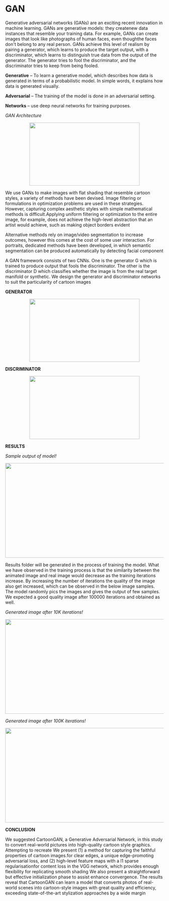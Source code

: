 # GAN
Generative adversarial networks (GANs) are an exciting recent innovation in machine learning. 
GANs are generative models: they createnew data instances that resemble your training data. For example, GANs can create images that look like photographs of human faces, even thoughthe faces don't belong to any real person. 
GANs achieve this level of realism by pairing a generator, which learns to produce the target output, with a discriminator, which learns to distinguish true data from the output of the generator. The generator tries to fool the discriminator, and the discriminator tries to keep from being fooled.

**Generative** – To learn a generative model, which describes how data is generated in terms of a probabilistic model. In simple words, it explains how data is generated visually. 

**Adversarial** – The training of the model is done in an adversarial setting. 

**Networks** – use deep neural networks for training purposes.

*GAN Architecture*

<p align="center">
  <img 
    width="350"
    height="200"
    src="https://user-images.githubusercontent.com/91316387/175883213-736e77b3-f351-4e64-a727-47d671a6159c.jpg"
  >
</p>


We use GANs to make images with flat shading that resemble cartoon styles, a variety of
methods have been devised. Image filtering or formulations in optimization
problems are used in these strategies. However, capturing complex aesthetic styles
with simple mathematical methods is difficult.Applying uniform filtering or
optimization to the entire image, for example, does not achieve the high-level
abstraction that an artist would achieve, such as making object borders evident


Alternative methods rely on image/video segmentation to increase outcomes, however this comes at the cost of some user interaction. For portraits, dedicated
methods have been developed, in which semantic segmentation can be produced
automatically by detecting facial component

A GAN framework consists of two CNNs. One is the generator G which is
trained to produce output that fools the discriminator. The other is the
discriminator D which classifies whether the image is from the real target
manifold or synthetic. We design the generator and discriminator networks to suit
the particularity of cartoon images

**GENERATOR**

<p align="center">
  <img 
    width="350"
    height="200"
    src="https://user-images.githubusercontent.com/91316387/175880633-e984bb2c-e011-49e9-9620-9484f3f8e2ef.png"
  >
</p>


**DISCRIMINATOR**

<p align="center">
  <img 
    width="350"
    height="200"
    src="https://user-images.githubusercontent.com/91316387/175880712-1c39d4bf-c7d1-45ee-94a6-0aad09b71714.png"
  >
</p>


**RESULTS**

*Sample output of model!*

<p align="center">
  <img 
    width="550"
    height="300"
    src="https://user-images.githubusercontent.com/91316387/175880931-472d1882-5437-4ff3-a771-0567ea6b1313.png"
  >
</p>


Results folder will be generated in the process of training the model. What we
have observed in the training process is that the similarity between the animated
image and real image would decrease as the training iterations increase. By increasing the number of iterations the quality of the image also get
increased, which can be observed in the below image samples. The model
randomly pics the images and gives the output of few samples. We expected a
good quality image after 100000 iterations and obtained as well.

*Generated image after 10K iterations!*

<p align="center">
  <img 
    width="550"
    height="300"
    src="https://user-images.githubusercontent.com/91316387/175881904-70a222fc-e580-413c-995b-de1174aa1759.png"
  >
</p>

*Generated image after 100K iterations!*

<p align="center">
  <img 
    width="550"
    height="300"
    src="https://user-images.githubusercontent.com/91316387/175881947-98dadab7-0b80-492f-9e69-54f2495d40aa.png"
  >
</p>

**CONCLUSION**

We suggested CartoonGAN, a Generative Adversarial Network, in this study
to convert real-world pictures into high-quality cartoon style graphics. Attempting
to recreate We present (1) a method for capturing the faithful properties of cartoon
images.for clear edges, a unique edge-promoting adversarial loss, and
(2) high-level feature maps with a l1 sparse regularisationfor content loss in the
VGG network, which provides enough flexibility for replicating smooth shading
We also present a straightforward but effective initialization phase to assist
enhance convergence. The results reveal that CartoonGAN can learn a model that converts photos of
real-world scenes into cartoon-style images with great quality and efficiency, exceeding state-of-the-art stylization approaches by a wide margin



